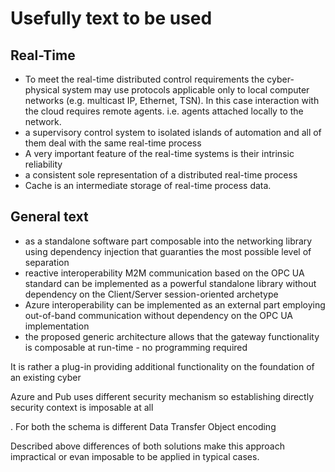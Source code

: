 # Usefully text to be used

## Real-Time

- To meet the real-time distributed control requirements the cyber-physical system may use protocols applicable only to local computer networks (e.g. multicast IP, Ethernet, TSN). In this case interaction with the cloud requires remote agents. i.e. agents attached locally to the network.
- a supervisory control system to isolated islands of automation and all of them deal with the same real-time process
- A very important feature of the real-time systems is their intrinsic reliability
- a consistent sole representation of a distributed real-time process
- Cache is an intermediate storage of real-time process data.

## General text

- as a standalone software part composable into the networking library using dependency injection that guaranties the most possible level of separation
- reactive interoperability M2M communication based on the OPC UA standard can be implemented as a powerful standalone library without dependency on the Client/Server session-oriented archetype
- Azure interoperability can be implemented as an external part employing out-of-band communication without dependency on the OPC UA implementation
- the proposed generic architecture allows that the gateway functionality is composable at run-time - no programming required

It is rather a plug-in providing additional functionality on the foundation of an existing cyber

Azure and Pub uses different security mechanism so establishing directly security context is imposable at all

. For both the schema is different Data Transfer Object encoding

Described above differences of both solutions make this approach impractical or evan imposable to be applied in typical cases.
